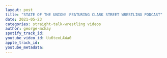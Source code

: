 ```yaml
---
layout: post
title: "STATE OF THE UNION! FEATURING CLARK STREET WRESTLING PODCAST"
date: 2021-05-23
categories: straight-talk-wrestling videos
author: george-mckay
spotify_track_id: 
youtube_video_id: Uu6texLAWa0
apple_track_id: 
youtube_metadata: 
---
```

